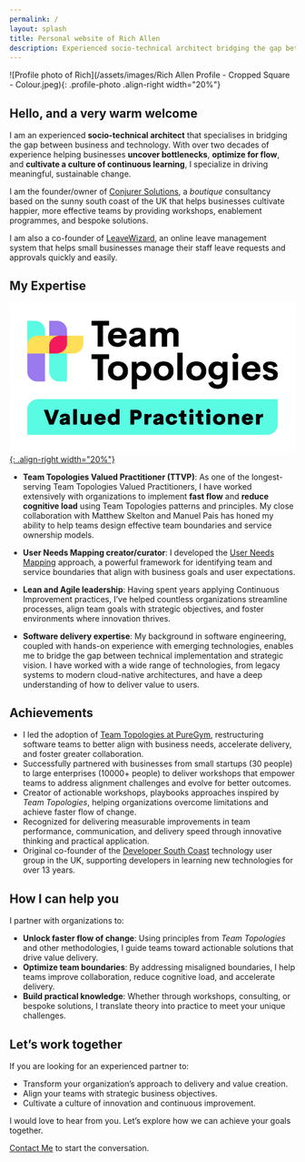 ```yaml
---
permalink: /
layout: splash
title: Personal website of Rich Allen
description: Experienced socio-technical architect bridging the gap between business and technology.
---
```


![Profile photo of Rich](/assets/images/Rich Allen Profile - Cropped Square - Colour.jpeg){: .profile-photo .align-right width="20%"}

## Hello, and a very warm welcome

I am an experienced **socio-technical architect** that specialises in bridging the gap between business and technology. With over two decades of experience helping businesses **uncover bottlenecks**, **optimize for flow**, and **cultivate a culture of continuous learning**, I specialize in driving meaningful, sustainable change.  

I am the founder/owner of [Conjurer Solutions](https://conjurersolutions.co.uk), a *boutique* consultancy based on the sunny south coast of the UK that helps businesses cultivate happier, more effective teams by providing workshops, enablement programmes, and bespoke solutions.

I am also a co-founder of [LeaveWizard](https://leavewizard.com), an online leave management system that helps small businesses manage their staff leave requests and approvals quickly and easily.

## My Expertise

[![Team Topologies Valued Practitioner](/assets/images/teamtopologies/teamtopologies-2021-TTVP-colour-blacktext-sm.png){: .align-right width="20%"}](https://teamtopologies.com/all-ttvp/rich-allen-ttvp)

- **Team Topologies Valued Practitioner (TTVP)**: As one of the longest-serving Team Topologies Valued Practitioners, I have worked extensively with organizations to implement **fast flow** and **reduce cognitive load** using Team Topologies patterns and principles. My close collaboration with Matthew Skelton and Manuel Pais has honed my ability to help teams design effective team boundaries and service ownership models.

- **User Needs Mapping creator/curator**: I developed the [User Needs Mapping](https://userneedsmapping.com) approach, a powerful framework for identifying team and service boundaries that align with business goals and user expectations.

- **Lean and Agile leadership**: Having spent years applying Continuous Improvement practices, I’ve helped countless organizations streamline processes, align team goals with strategic objectives, and foster environments where innovation thrives.

- **Software delivery expertise**: My background in software engineering, coupled with hands-on experience with emerging technologies, enables me to bridge the gap between technical implementation and strategic vision. I have worked with a wide range of technologies, from legacy systems to modern cloud-native architectures, and have a deep understanding of how to deliver value to users.

## Achievements

- I led the adoption of [Team Topologies at PureGym](https://teamtopologies.com/puregym), restructuring software teams to better align with business needs, accelerate delivery, and foster greater collaboration.
- Successfully partnered with businesses from small startups (30 people) to large enterprises (10000+ people) to deliver workshops that empower teams to address alignment challenges and evolve for better outcomes.
- Creator of actionable workshops, playbooks approaches inspired by *Team Topologies*, helping organizations overcome limitations and achieve faster flow of change.
- Recognized for delivering measurable improvements in team performance, communication, and delivery speed through innovative thinking and practical application.
- Original co-founder of the [Developer South Coast](https://www.meetup.com/developersouthcoast/) technology user group in the UK, supporting developers in learning new technologies for over 13 years.

## How I can help you

I partner with organizations to:

- **Unlock faster flow of change**: Using principles from *Team Topologies* and other methodologies, I guide teams toward actionable solutions that drive value delivery.
- **Optimize team boundaries**: By addressing misaligned boundaries, I help teams improve collaboration, reduce cognitive load, and accelerate delivery.
- **Build practical knowledge**: Whether through workshops, consulting, or bespoke solutions, I translate theory into practice to meet your unique challenges.

## Let’s work together

If you are looking for an experienced partner to:

- Transform your organization’s approach to delivery and value creation.
- Align your teams with strategic business objectives.
- Cultivate a culture of innovation and continuous improvement.

I would love to hear from you. Let’s explore how we can achieve your goals together.

[Contact Me](/contact) to start the conversation.
